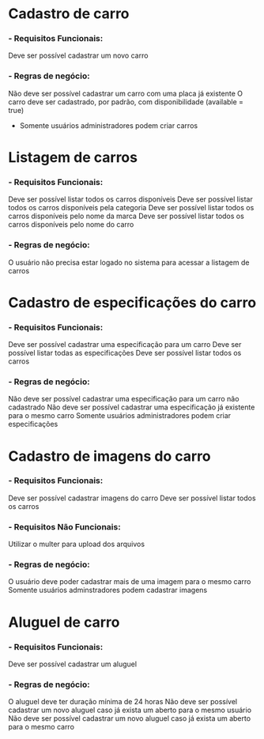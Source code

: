 # Cadastro de carro
### **- Requisitos Funcionais:**

Deve ser possível cadastrar um novo carro

### **- Regras de negócio:**

Não deve ser possível cadastrar um carro com uma placa já existente
O carro deve ser cadastrado, por padrão, com disponibilidade (available = true)
* Somente usuários administradores podem criar carros

# Listagem de carros
### **- Requisitos Funcionais:**

Deve ser possível listar todos os carros disponíveis
Deve ser possível listar todos os carros disponíveis pela categoria
Deve ser possível listar todos os carros disponíveis pelo nome da marca
Deve ser possível listar todos os carros disponíveis pelo nome do carro

### **- Regras de negócio:**

O usuário não precisa estar logado no sistema para acessar a listagem de carros

# Cadastro de especificações do carro
### **- Requisitos Funcionais:**

Deve ser possível cadastrar uma especificação para um carro
Deve ser possível listar todas as especificações
Deve ser possível listar todos os carros 

### **- Regras de negócio:**

Não deve ser possível cadastrar uma especificação para um carro não cadastrado
Não deve ser possível cadastrar uma especificação já existente para o mesmo carro
Somente usuários administradores podem criar especificações

# Cadastro de imagens do carro
### **- Requisitos Funcionais:**

Deve ser possível cadastrar imagens do carro
Deve ser possível listar todos os carros

### **- Requisitos Não Funcionais:**

Utilizar o multer para upload dos arquivos

### **- Regras de negócio:**

O usuário deve poder cadastrar mais de uma imagem para o mesmo carro
Somente usuários adminstradores podem cadastrar imagens

# Aluguel de carro
### **- Requisitos Funcionais:**

Deve ser possível cadastrar um aluguel

### **- Regras de negócio:**

O aluguel deve ter duração mínima de 24 horas
Não deve ser possível cadastrar um novo aluguel caso já exista um aberto para o mesmo usuário
Não deve ser possível cadastrar um novo aluguel caso já exista um aberto para o mesmo carro